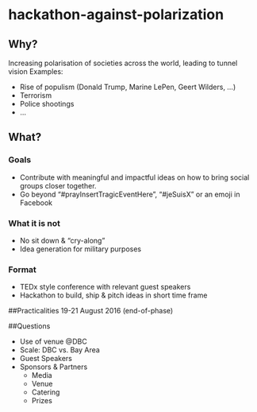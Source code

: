 # hackathon-against-polarization

## Why?
Increasing polarisation of societies across the world, leading to tunnel vision
Examples:
* Rise of populism (Donald Trump, Marine LePen, Geert Wilders, …)
* Terrorism
* Police shootings
* …

## What?
### Goals
* Contribute with meaningful and impactful ideas on how to bring social groups closer together.
* Go beyond “#prayInsertTragicEventHere”, “#jeSuisX” or an emoji in Facebook

### What it is not
* No sit down & “cry-along”
* Idea generation for military purposes

### Format
* TEDx style conference with relevant guest speakers
* Hackathon to build, ship & pitch ideas in short time frame

##Practicalities
19-21 August 2016 (end-of-phase)

##Questions
* Use of venue @DBC
* Scale: DBC vs. Bay Area
* Guest Speakers
* Sponsors & Partners
  * Media
  * Venue
  * Catering
  * Prizes